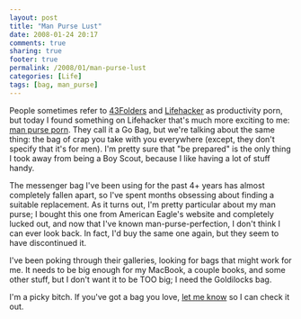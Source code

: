 ```yaml
---
layout: post
title: "Man Purse Lust"
date: 2008-01-24 20:17
comments: true
sharing: true
footer: true
permalink: /2008/01/man-purse-lust
categories: [Life]
tags: [bag, man_purse]
---
```

People sometimes refer to <a href="http://www.43folders.com/">43Folders</a> and <a href="http://lifehacker.com/">Lifehacker</a> as productivity porn, but today I found something on Lifehacker that's much more exciting to me: <a href="http://lifehacker.com/software/go-bag/">man purse porn</a>.  They call it a Go Bag, but we're talking about the same thing: the bag of crap you take with you everywhere (except, they don't specify that it's for men).  I'm pretty sure that "be prepared" is the only thing I took away from being a Boy Scout, because I like having a lot of stuff handy.

The messenger bag I've been using for the past 4+ years has almost completely fallen apart, so I've spent months obsessing about finding a suitable replacement.  As it turns out, I'm pretty particular about my man purse; I bought this one from American Eagle's website and completely lucked out, and now that I've known man-purse-perfection, I don't think I can ever look back.  In fact, I'd buy the same one again, but they seem to have discontinued it.

I've been poking through their galleries, looking for bags that might work for me.  It needs to be big enough for my MacBook, a couple books, and some other stuff, but I don't want it to be TOO big; I need the Goldilocks bag.

I'm a picky bitch.  If you've got a bag you love, <a href="mailto:brock@brockboland.com">let me know</a> so I can check it out.
